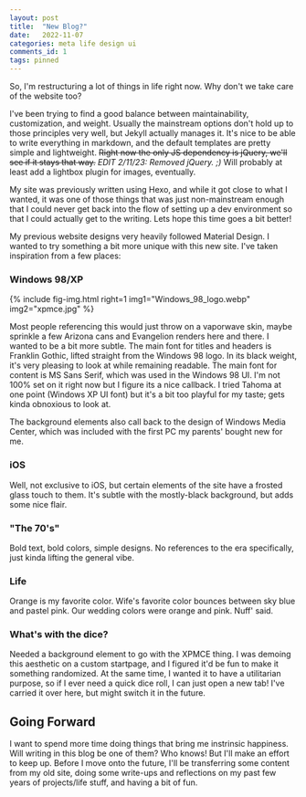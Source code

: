 ```yaml
---
layout: post
title:  "New Blog?"
date:   2022-11-07
categories: meta life design ui
comments_id: 1
tags: pinned
---
```

So, I'm restructuring a lot of things in life right now. Why don't we take care of the website too?

I've been trying to find a good balance between maintainability, customization, and weight. Usually the mainstream options don't hold up to those principles very well, but Jekyll actually manages it. It's nice to be able to write everything in markdown, and the default templates are pretty simple and lightweight. ~~Right now the only JS dependency is jQuery, we'll see if it stays that way.~~ *EDIT 2/11/23: Removed jQuery. ;)* Will probably at least add a lightbox plugin for images, eventually.

My site was previously written using Hexo, and while it got close to what I wanted, it was one of those things that was just non-mainstream enough that I could never get back into the flow of setting up a dev environment so that I could actually get to the writing. Lets hope this time goes a bit better!

My previous website designs very heavily followed Material Design. I wanted to try something a bit more unique with this new site. I've taken inspiration from a few places:

### Windows 98/XP

{%
    include fig-img.html
    right=1
    img1="Windows_98_logo.webp"
    img2="xpmce.jpg"
%}

Most people referencing this would just throw on a vaporwave skin, maybe sprinkle a few Arizona cans and Evangelion renders here and there. I wanted to be a bit more subtle. The main font for titles and headers is Franklin Gothic, lifted straight from the Windows 98 logo. In its black weight, it's very pleasing to look at while remaining readable. The main font for content is MS Sans Serif, which was used in the Windows 98 UI. I'm not 100% set on it right now but I figure its a nice callback. I tried Tahoma at one point (Windows XP UI font) but it's a bit too playful for my taste; gets kinda obnoxious to look at.

The background elements also call back to the design of Windows Media Center, which was included with the first PC my parents' bought new for me.

### iOS
Well, not exclusive to iOS, but certain elements of the site have a frosted glass touch to them. It's subtle with the mostly-black background, but adds some nice flair.

### "The 70's"
Bold text, bold colors, simple designs. No references to the era specifically, just kinda lifting the general vibe.

### Life
Orange is my favorite color. Wife's favorite color bounces between sky blue and pastel pink. Our wedding colors were orange and pink. Nuff' said.

### What's with the dice?
Needed a background element to go with the XPMCE thing. I was demoing this aesthetic on a custom startpage, and I figured it'd be fun to make it something randomized. At the same time, I wanted it to have a utilitarian purpose, so if I ever need a quick dice roll, I can just open a new tab! I've carried it over here, but might switch it in the future.

## Going Forward
I want to spend more time doing things that bring me instrinsic happiness. Will writing in this blog be one of them? Who knows! But I'll make an effort to keep up. Before I move onto the future, I'll be transferring some content from my old site, doing some write-ups and reflections on my past few years of projects/life stuff, and having a bit of fun.